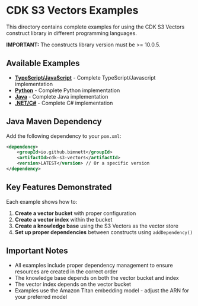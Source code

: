 # CDK S3 Vectors Examples

This directory contains complete examples for using the CDK S3 Vectors construct library in different programming languages.

**IMPORTANT:** The constructs library version must be >= 10.0.5.

## Available Examples

- **[TypeScript/JavaScript](typescript.ts)** - Complete TypeScript/Javascript implementation
- **[Python](python.py)** - Complete Python implementation  
- **[Java](java.java)** - Complete Java implementation
- **[.NET/C#](csharp.cs)** - Complete C# implementation

## Java Maven Dependency

Add the following dependency to your `pom.xml`:
```xml
<dependency>
    <groupId>io.github.bimnett</groupId>
    <artifactId>cdk-s3-vectors</artifactId>
    <version>LATEST</version> // Or a specific version
</dependency>
```

## Key Features Demonstrated

Each example shows how to:

1. **Create a vector bucket** with proper configuration
2. **Create a vector index** within the bucket
3. **Create a knowledge base** using the S3 Vectors as the vector store
4. **Set up proper dependencies** between constructs using `addDependency()`

## Important Notes

- All examples include proper dependency management to ensure resources are created in the correct order
- The knowledge base depends on both the vector bucket and index
- The vector index depends on the vector bucket
- Examples use the Amazon Titan embedding model - adjust the ARN for your preferred model